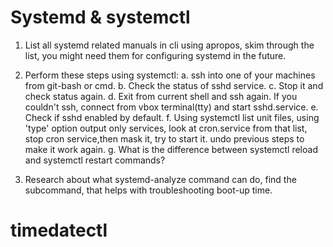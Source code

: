 # Systemd & systemctl 
1. List all systemd related manuals in cli using apropos, skim through the list, you might need them for configuring systemd in the future.
2. Perform these steps using systemctl:
    a. ssh into one of your machines from git-bash or cmd.
    b. Check the status of sshd service. 
    c. Stop it and check status again. 
    d. Exit from current shell and ssh again. If you couldn't ssh, connect from vbox terminal(tty) and start sshd.service.
    e. Check if sshd enabled by default.
    f. Using systemctl list unit files, using 'type' option output only services, look at cron.service from that list, stop cron service,then mask it, try to start it. undo previous steps to make it work again.
    g. What is the difference between systemctl reload and systemctl restart commands?

3. Research about what systemd-analyze command can do, find the subcommand, that helps with troubleshooting boot-up time.

# timedatectl 
 
